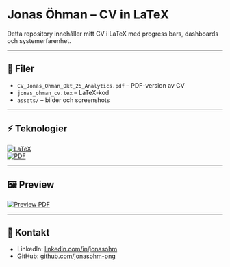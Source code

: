 # Jonas Öhman – CV in LaTeX

Detta repository innehåller mitt CV i LaTeX med progress bars, dashboards och systemerfarenhet.

---

## 📄 Filer
- `CV_Jonas_Ohman_Okt_25_Analytics.pdf` – PDF-version av CV  
- `jonas_ohman_cv.tex` – LaTeX-kod  
- `assets/` – bilder och screenshots

---

## ⚡ Teknologier
[![LaTeX](https://img.shields.io/badge/LaTeX-TikZ-blue)](https://www.latex-project.org/)  
[![PDF](https://img.shields.io/badge/PDF-Download-green)](https://raw.githubusercontent.com/jonasohm-png/cv/main/cv-jonas/CV_Jonas_ohman_Okt_25_Analytics.pdf)


---

## 🖼️ Preview
[![Preview PDF](https://img.shields.io/badge/Preview-PDF-blue)](cv-jonas/assets/pbi.pdf)


---

## 🔗 Kontakt
- LinkedIn: [linkedin.com/in/jonasohm](https://linkedin.com/in/jonasohm)  
- GitHub: [github.com/jonasohm-png](https://github.com/jonasohm-png)
